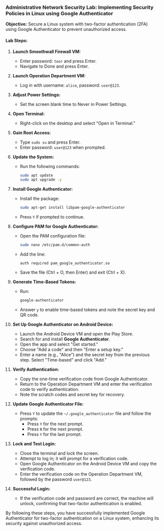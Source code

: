 ### Administrative Network Security Lab: Implementing Security Policies in Linux using Google Authenticator

**Objective:** Secure a Linux system with two-factor authentication (2FA) using Google Authenticator to prevent unauthorized access.

#### Lab Steps:

1. **Launch Smoothwall Firewall VM:**
   - Enter password: `toor` and press Enter.
   - Navigate to Done and press Enter.

2. **Launch Operation Department VM:**
   - Log in with username: `alice`, password: `user@123`.

3. **Adjust Power Settings:**
   - Set the screen blank time to Never in Power Settings.

4. **Open Terminal:**
   - Right-click on the desktop and select "Open in Terminal."

5. **Gain Root Access:**
   - Type `sudo su` and press Enter.
   - Enter password: `user@123` when prompted.

6. **Update the System:**
   - Run the following commands:
     ```bash
     sudo apt update
     sudo apt upgrade -y
     ```

7. **Install Google Authenticator:**
   - Install the package:
     ```bash
     sudo apt-get install libpam-google-authenticator
     ```
   - Press `Y` if prompted to continue.

8. **Configure PAM for Google Authenticator:**
   - Open the PAM configuration file:
     ```bash
     sudo nano /etc/pam.d/common-auth
     ```
   - Add the line:
     ```
     auth required pam_google_authenticator.so
     ```
   - Save the file (Ctrl + O, then Enter) and exit (Ctrl + X).

9. **Generate Time-Based Tokens:**
   - Run:
     ```bash
     google-authenticator
     ```
   - Answer `y` to enable time-based tokens and note the secret key and QR code.

10. **Set Up Google Authenticator on Android Device:**
    - Launch the Android Device VM and open the Play Store.
    - Search for and install **Google Authenticator**.
    - Open the app and select "Get started."
    - Choose "Add a code" and then "Enter a setup key."
    - Enter a name (e.g., "Alice") and the secret key from the previous step. Select "Time-based" and click "Add."

11. **Verify Authentication:**
    - Copy the one-time verification code from Google Authenticator.
    - Return to the Operation Department VM and enter the verification code to verify authentication.
    - Note the scratch codes and secret key for recovery.

12. **Update Google Authenticator File:**
    - Press `Y` to update the `~/.google_authenticator` file and follow the prompts:
      - Press `Y` for the next prompt.
      - Press `N` for the next prompt.
      - Press `Y` for the last prompt.

13. **Lock and Test Login:**
    - Close the terminal and lock the screen.
    - Attempt to log in; it will prompt for a verification code.
    - Open Google Authenticator on the Android Device VM and copy the verification code.
    - Enter the verification code on the Operation Department VM, followed by the password `user@123`.

14. **Successful Login:**
    - If the verification code and password are correct, the machine will unlock, confirming that two-factor authentication is enabled.

By following these steps, you have successfully implemented Google Authenticator for two-factor authentication on a Linux system, enhancing its security against unauthorized access.